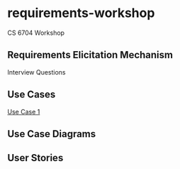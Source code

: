 # requirements-workshop
CS 6704 Workshop

## Requirements Elicitation Mechanism
Interview Questions

## Use Cases
[Use Case 1](/docs/use_case_1.md)

## Use Case Diagrams

## User Stories
